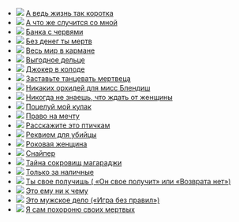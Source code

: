* ![](/books/detective/Джеймс%20Хэдли%20Чейз/А%20ведь%20жизнь%20так%20коротка.jpg) [А ведь жизнь так коротка](/books/detective/Джеймс%20Хэдли%20Чейз/А%20ведь%20жизнь%20так%20коротка)
* ![](/books/detective/Джеймс%20Хэдли%20Чейз/А%20что%20же%20случится%20со%20мной.jpg) [А что же случится со мной](/books/detective/Джеймс%20Хэдли%20Чейз/А%20что%20же%20случится%20со%20мной)
* ![](/books/detective/Джеймс%20Хэдли%20Чейз/Банка%20с%20червями.jpg) [Банка с червями](/books/detective/Джеймс%20Хэдли%20Чейз/Банка%20с%20червями)
* ![](/books/detective/Джеймс%20Хэдли%20Чейз/Без%20денег%20ты%20мертв.jpg) [Без денег ты мертв](/books/detective/Джеймс%20Хэдли%20Чейз/Без%20денег%20ты%20мертв)
* ![](/books/detective/Джеймс%20Хэдли%20Чейз/Весь%20мир%20в%20кармане.jpg) [Весь мир в кармане](/books/detective/Джеймс%20Хэдли%20Чейз/Весь%20мир%20в%20кармане)
* ![](/books/detective/Джеймс%20Хэдли%20Чейз/Выгодное%20дельце.jpg) [Выгодное дельце](/books/detective/Джеймс%20Хэдли%20Чейз/Выгодное%20дельце)
* ![](/books/detective/Джеймс%20Хэдли%20Чейз/Джокер%20в%20колоде.jpg) [Джокер в колоде](/books/detective/Джеймс%20Хэдли%20Чейз/Джокер%20в%20колоде)
* ![](/books/detective/Джеймс%20Хэдли%20Чейз/Заставьте%20танцевать%20мертвеца.jpg) [Заставьте танцевать мертвеца](/books/detective/Джеймс%20Хэдли%20Чейз/Заставьте%20танцевать%20мертвеца)
* ![](/books/detective/Джеймс%20Хэдли%20Чейз/Никаких%20орхидей%20для%20мисс%20Блендиш.jpg) [Никаких орхидей для мисс Блендиш](/books/detective/Джеймс%20Хэдли%20Чейз/Никаких%20орхидей%20для%20мисс%20Блендиш)
* ![](/books/detective/Джеймс%20Хэдли%20Чейз/Никогда%20не%20знаешь,%20что%20ждать%20от%20женщины.jpg) [Никогда не знаешь, что ждать от женщины](/books/detective/Джеймс%20Хэдли%20Чейз/Никогда%20не%20знаешь,%20что%20ждать%20от%20женщины)
* ![](/books/detective/Джеймс%20Хэдли%20Чейз/Поцелуй%20мой%20кулак.jpg) [Поцелуй мой кулак](/books/detective/Джеймс%20Хэдли%20Чейз/Поцелуй%20мой%20кулак)
* ![](/books/detective/Джеймс%20Хэдли%20Чейз/Право%20на%20мечту.jpg) [Право на мечту](/books/detective/Джеймс%20Хэдли%20Чейз/Право%20на%20мечту)
* ![](/books/detective/Джеймс%20Хэдли%20Чейз/Расскажите%20это%20птичкам.jpg) [Расскажите это птичкам](/books/detective/Джеймс%20Хэдли%20Чейз/Расскажите%20это%20птичкам)
* ![](/books/detective/Джеймс%20Хэдли%20Чейз/Реквием%20для%20убийцы.jpg) [Реквием для убийцы](/books/detective/Джеймс%20Хэдли%20Чейз/Реквием%20для%20убийцы)
* ![](/books/detective/Джеймс%20Хэдли%20Чейз/Роковая%20женщина.jpg) [Роковая женщина](/books/detective/Джеймс%20Хэдли%20Чейз/Роковая%20женщина)
* ![](/books/detective/Джеймс%20Хэдли%20Чейз/Снайпер.jpg) [Снайпер](/books/detective/Джеймс%20Хэдли%20Чейз/Снайпер)
* ![](/books/detective/Джеймс%20Хэдли%20Чейз/Тайна%20сокровищ%20магараджи.jpg) [Тайна сокровищ магараджи](/books/detective/Джеймс%20Хэдли%20Чейз/Тайна%20сокровищ%20магараджи)
* ![](/books/detective/Джеймс%20Хэдли%20Чейз/Только%20за%20наличные.jpg) [Только за наличные](/books/detective/Джеймс%20Хэдли%20Чейз/Только%20за%20наличные)
* ![](/books/detective/Джеймс%20Хэдли%20Чейз/Ты%20свое%20получишь%20(%20«Он%20свое%20получит»%20или%20«Возврата%20нет»).jpg) [Ты свое получишь ( «Он свое получит» или «Возврата нет»)](/books/detective/Джеймс%20Хэдли%20Чейз/Ты%20свое%20получишь%20(%20«Он%20свое%20получит»%20или%20«Возврата%20нет»))
* ![](/books/detective/Джеймс%20Хэдли%20Чейз/Это%20ему%20ни%20к%20чему.jpg) [Это ему ни к чему](/books/detective/Джеймс%20Хэдли%20Чейз/Это%20ему%20ни%20к%20чему)
* ![](/books/detective/Джеймс%20Хэдли%20Чейз/Это%20мужское%20дело%20(«Игра%20без%20правил»).jpg) [Это мужское дело («Игра без правил»)](/books/detective/Джеймс%20Хэдли%20Чейз/Это%20мужское%20дело%20(«Игра%20без%20правил»))
* ![](/books/detective/Джеймс%20Хэдли%20Чейз/Я%20сам%20похороню%20своих%20мертвых.jpg) [Я сам похороню своих мертвых](/books/detective/Джеймс%20Хэдли%20Чейз/Я%20сам%20похороню%20своих%20мертвых)
